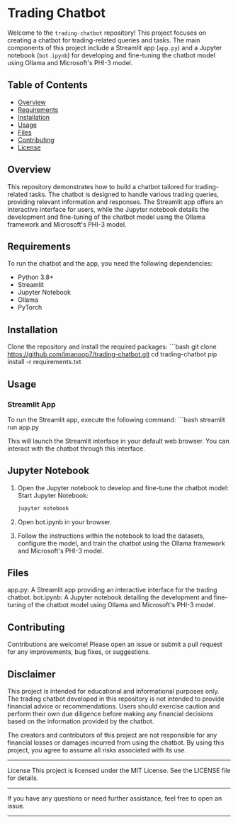 # Trading Chatbot

Welcome to the `trading-chatbot` repository! This project focuses on creating a chatbot for trading-related queries and tasks. The main components of this project include a Streamlit app (`app.py`) and a Jupyter notebook (`bot.ipynb`) for developing and fine-tuning the chatbot model using Ollama and Microsoft's PHI-3 model.

## Table of Contents

- [Overview](#overview)
- [Requirements](#requirements)
- [Installation](#installation)
- [Usage](#usage)
- [Files](#files)
- [Contributing](#contributing)
- [License](#license)

## Overview

This repository demonstrates how to build a chatbot tailored for trading-related tasks. The chatbot is designed to handle various trading queries, providing relevant information and responses. The Streamlit app offers an interactive interface for users, while the Jupyter notebook details the development and fine-tuning of the chatbot model using the Ollama framework and Microsoft's PHI-3 model.

## Requirements

To run the chatbot and the app, you need the following dependencies:

- Python 3.8+
- Streamlit
- Jupyter Notebook
- Ollama
- PyTorch

## Installation

Clone the repository and install the required packages:
    ```bash
    git clone https://github.com/imanoop7/trading-chatbot.git
    cd trading-chatbot
    pip install -r requirements.txt

## Usage

### Streamlit App
To run the Streamlit app, execute the following command:
    ```bash
    streamlit run app.py

This will launch the Streamlit interface in your default web browser. You can interact with the chatbot through this interface.

## Jupyter Notebook
1. Open the Jupyter notebook to develop and fine-tune the chatbot model:
Start Jupyter Notebook:
    ```bash
    jupyter notebook

2. Open bot.ipynb in your browser.

3. Follow the instructions within the notebook to load the datasets, configure the model, and train the 
   chatbot using the Ollama framework and Microsoft's PHI-3 model.

## Files
app.py: A Streamlit app providing an interactive interface for the trading chatbot.
bot.ipynb: A Jupyter notebook detailing the development and fine-tuning of the chatbot model using Ollama and Microsoft's PHI-3 model.

## Contributing
Contributions are welcome! Please open an issue or submit a pull request for any improvements, bug fixes, or suggestions.


## Disclaimer

This project is intended for educational and informational purposes only. The trading chatbot developed in this repository is not intended to provide financial advice or recommendations. Users should exercise caution and perform their own due diligence before making any financial decisions based on the information provided by the chatbot. 

The creators and contributors of this project are not responsible for any financial losses or damages incurred from using the chatbot. By using this project, you agree to assume all risks associated with its use.

---

License
This project is licensed under the MIT License. See the LICENSE file for details.

---

If you have any questions or need further assistance, feel free to open an issue.

--- 


